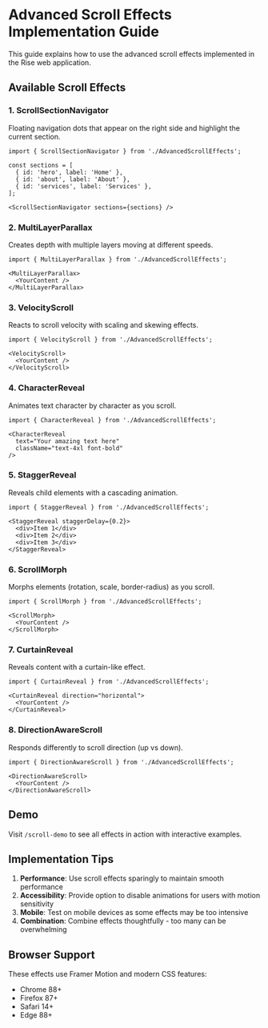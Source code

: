 # Advanced Scroll Effects Implementation Guide

This guide explains how to use the advanced scroll effects implemented in the Rise web application.

## Available Scroll Effects

### 1. ScrollSectionNavigator
Floating navigation dots that appear on the right side and highlight the current section.

```tsx
import { ScrollSectionNavigator } from './AdvancedScrollEffects';

const sections = [
  { id: 'hero', label: 'Home' },
  { id: 'about', label: 'About' },
  { id: 'services', label: 'Services' },
];

<ScrollSectionNavigator sections={sections} />
```

### 2. MultiLayerParallax
Creates depth with multiple layers moving at different speeds.

```tsx
import { MultiLayerParallax } from './AdvancedScrollEffects';

<MultiLayerParallax>
  <YourContent />
</MultiLayerParallax>
```

### 3. VelocityScroll
Reacts to scroll velocity with scaling and skewing effects.

```tsx
import { VelocityScroll } from './AdvancedScrollEffects';

<VelocityScroll>
  <YourContent />
</VelocityScroll>
```

### 4. CharacterReveal
Animates text character by character as you scroll.

```tsx
import { CharacterReveal } from './AdvancedScrollEffects';

<CharacterReveal 
  text="Your amazing text here"
  className="text-4xl font-bold"
/>
```

### 5. StaggerReveal
Reveals child elements with a cascading animation.

```tsx
import { StaggerReveal } from './AdvancedScrollEffects';

<StaggerReveal staggerDelay={0.2}>
  <div>Item 1</div>
  <div>Item 2</div>
  <div>Item 3</div>
</StaggerReveal>
```

### 6. ScrollMorph
Morphs elements (rotation, scale, border-radius) as you scroll.

```tsx
import { ScrollMorph } from './AdvancedScrollEffects';

<ScrollMorph>
  <YourContent />
</ScrollMorph>
```

### 7. CurtainReveal
Reveals content with a curtain-like effect.

```tsx
import { CurtainReveal } from './AdvancedScrollEffects';

<CurtainReveal direction="horizontal">
  <YourContent />
</CurtainReveal>
```

### 8. DirectionAwareScroll
Responds differently to scroll direction (up vs down).

```tsx
import { DirectionAwareScroll } from './AdvancedScrollEffects';

<DirectionAwareScroll>
  <YourContent />
</DirectionAwareScroll>
```

## Demo

Visit `/scroll-demo` to see all effects in action with interactive examples.

## Implementation Tips

1. **Performance**: Use scroll effects sparingly to maintain smooth performance
2. **Accessibility**: Provide option to disable animations for users with motion sensitivity
3. **Mobile**: Test on mobile devices as some effects may be too intensive
4. **Combination**: Combine effects thoughtfully - too many can be overwhelming

## Browser Support

These effects use Framer Motion and modern CSS features:
- Chrome 88+
- Firefox 87+
- Safari 14+
- Edge 88+
